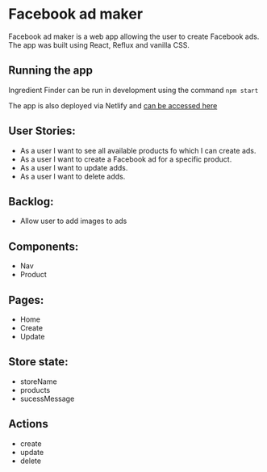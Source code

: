 # Facebook ad maker

Facebook ad maker is a web app allowing the user to create Facebook ads. The app was built using React, Reflux and vanilla CSS.

## Running the app

Ingredient Finder can be run in development using the command `npm start`

The app is also deployed via Netlify and [can be accessed here](https://stoic-wing-8de258.netlify.app/)

## User Stories:

- As a user I want to see all available products fo which I can create ads.
- As a user I want to create a Facebook ad for a specific product.
- As a user I want to update adds.
- As a user I want to delete adds.

## Backlog:

- Allow user to add images to ads

## Components:

- Nav
- Product

## Pages:
- Home
- Create
- Update

## Store state:
- storeName
- products
- sucessMessage

## Actions
- create
- update
- delete

